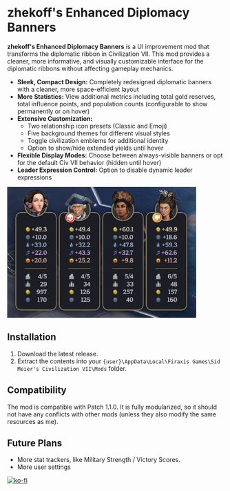 # zhekoff's Enhanced Diplomacy Banners

**zhekoff's Enhanced Diplomacy Banners** is a UI improvement mod that transforms the diplomatic ribbon in Civilization VII. This mod provides a cleaner, more informative, and visually customizable interface for the diplomatic ribbons without affecting gameplay mechanics.

* **Sleek, Compact Design:** Completely redesigned diplomatic banners with a cleaner, more space-efficient layout
* **More Statistics:** View additional metrics including total gold reserves, total influence points, and population counts (configurable to show permanently or on hover)
* **Extensive Customization:**
    * Two relationship icon presets (Classic and Emoji)
    * Five background themes for different visual styles
    * Toggle civilization emblems for additional identity
    * Option to show/hide extended yields until hover
* **Flexible Display Modes:** Choose between always-visible banners or opt for the default Civ VII behavior (hidden until hover)
* **Leader Expression Control:** Option to disable dynamic leader expressions

![](img/all-yields-enabled.png)

## Installation

1. Download the latest release.
2. Extract the contents into your `{user}\AppData\Local\Firaxis Games\Sid Meier's Civilization VII\Mods` folder.

## Compatibility

The mod is compatible with Patch 1.1.0. It is fully modularized, so it should not have any conflicts with other mods (unless they also modify the same resources as me).

## Future Plans

* More stat trackers, like Military Strength / Victory Scores.
* More user settings

[![ko-fi](https://ko-fi.com/img/githubbutton_sm.svg)](https://ko-fi.com/O5O41BNUB1)
